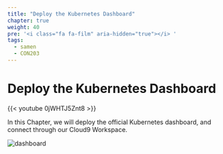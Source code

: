 ```yaml
---
title: "Deploy the Kubernetes Dashboard"
chapter: true
weight: 40
pre: '<i class="fa fa-film" aria-hidden="true"></i> '
tags:
  - samen
  - CON203
---
```


# Deploy the Kubernetes Dashboard

{{< youtube 0jWHTJ5Znt8 >}}

In this Chapter, we will deploy the official Kubernetes dashboard, and connect
through our Cloud9 Workspace.

![dashboard](/images/dashboard.png)
